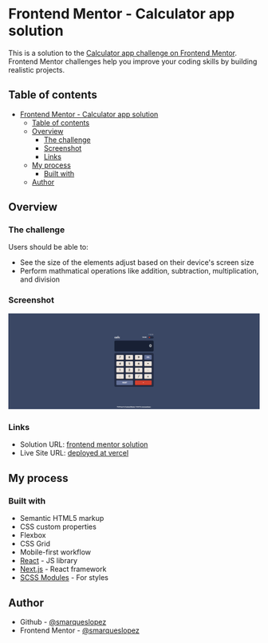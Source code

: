 # Frontend Mentor - Calculator app solution

This is a solution to the [Calculator app challenge on Frontend Mentor](https://www.frontendmentor.io/challenges/calculator-app-9lteq5N29). Frontend Mentor challenges help you improve your coding skills by building realistic projects.

## Table of contents

- [Frontend Mentor - Calculator app solution](#frontend-mentor---calculator-app-solution)
  - [Table of contents](#table-of-contents)
  - [Overview](#overview)
    - [The challenge](#the-challenge)
    - [Screenshot](#screenshot)
    - [Links](#links)
  - [My process](#my-process)
    - [Built with](#built-with)
  - [Author](#author)

## Overview

### The challenge

Users should be able to:

- See the size of the elements adjust based on their device's screen size
- Perform mathmatical operations like addition, subtraction, multiplication, and division

### Screenshot

![](./documents/screenshot.png)

### Links

- Solution URL: [frontend mentor solution](https://www.frontendmentor.io/solutions/frontend-mentor-calculator-app-solution-Ge3WYI-i_)
- Live Site URL: [deployed at vercel](https://react-calculator-green-eight.vercel.app/)

## My process

### Built with

- Semantic HTML5 markup
- CSS custom properties
- Flexbox
- CSS Grid
- Mobile-first workflow
- [React](https://reactjs.org/) - JS library
- [Next.js](https://nextjs.org/) - React framework
- [SCSS Modules](https://github.com/css-modules/css-modules/) - For styles

## Author

- Github - [@smarqueslopez](https://github.com/smarqueslopez/)
- Frontend Mentor - [@smarqueslopez](https://www.frontendmentor.io/profile/smarqueslopez)

